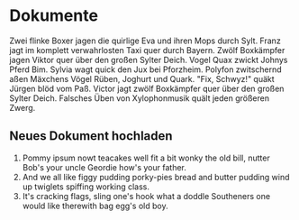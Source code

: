 # Dokumente

Zwei flinke Boxer jagen die quirlige Eva und ihren Mops durch Sylt. Franz jagt im komplett verwahrlosten Taxi quer durch Bayern. Zwölf Boxkämpfer jagen Viktor quer über den großen Sylter Deich. Vogel Quax zwickt Johnys Pferd Bim. Sylvia wagt quick den Jux bei Pforzheim. Polyfon zwitschernd aßen Mäxchens Vögel Rüben, Joghurt und Quark. "Fix, Schwyz!" quäkt Jürgen blöd vom Paß. Victor jagt zwölf Boxkämpfer quer über den großen Sylter Deich. Falsches Üben von Xylophonmusik quält jeden größeren Zwerg. 

## Neues Dokument hochladen

1. Pommy ipsum nowt teacakes well fit a bit wonky the old bill, nutter Bob's your uncle Geordie how's your father. 
1. And we all like figgy pudding porky-pies bread and butter pudding wind up twiglets spiffing working class.
1. It's cracking flags, sling one's hook what a doddle Southeners one would like therewith bag egg's old boy.